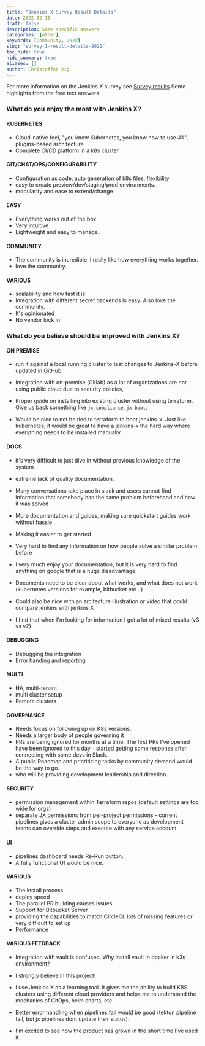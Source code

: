 ```yaml
---
title: "Jenkins X Survey Result Details"
date: 2022-02-15
draft: false
description: Some specific answers
categories: [other]
keywords: [Community, 2022]
slug: "survey-1-result-details-2022"
toc_hide: true
hide_summary: true 
aliases: []
author: Christoffer Vig
---
```


For more information on the Jenkins X survey see [Survey results](/blog/2022/02/15/survey-1-results-2022/)
Some highlights from the free text answers. 


### What do you enjoy the most with Jenkins X?

 
#### KUBERNETES 

- Cloud-native feel, "you know Kubernetes, you know how to use JX", plugins-based architecture 
- Complete CI/CD platform in a k8s cluster 


#### GIT/CHAT/OPS/CONFIGURABILITY  

- Configuration as code, auto generation of k8s files, flexibility 
-  easy to create preview/dev/staging/prod environments. 
-  modularity and ease to extend/change

#### EASY 
- Everything works out of the box. 
- Very intuitive 
- Lightweight and easy to manage.
 
 

#### COMMUNITY 
- The community is incredible. I really like how everything works together.  
- love the community.
   

 
#### VARIOUS 
- scalability and how fast it is! 
- Integration with different secret backends is easy. Also love the community. 
- It's opinionated 
- No vendor lock in
 


### What do you believe should be improved with Jenkins X? 

 

#### ON PREMISE 

-  run it against a local running cluster to test changes to Jenkins-X before updated in GitHub. 
- Integration with on-premise (Gitlab) as a lot of organizations are not using public cloud due to security policies, 

 
- Proper guide on installing into existing cluster without using terraform. Give us back something like `jx compliance`, `jx boot`. 
- Would be nice to not be tied to terraform to boot jenkins-x. Just like kubernetes, it would be great to have a jenkins-x the hard way where everything needs to be installed manually. 
 
 

#### DOCS 
- it's very difficult to just dive in without previous knowledge of the system 
 - extreme lack of quality documentation. 
 - Many conversations take place in slack and users cannot find information that somebody had the same problem beforehand and how it was solved
- More documentation and guides, making sure quickstart guides work without hassle 
- Making it easier to get started
- Very hard to find any information on how people solve a similar problem before
- I very much enjoy your documentation, but it is very hard to find anything on google that is a huge disadvantage. 
- Documents need to be clear about what works, and what does not work (kubernetes versions for example, bitbucket etc ..) 
 
- Could also be nice with an arcitecture illustration or video that could compare jenkins with jenkins X 
 - I find that when I'm looking for information I get a lot of mixed results (v3 vs v2).  
 

 
#### DEBUGGING 
- Debugging the integration 
- Error handing and reporting 

 
#### MULTI 
- HA, multi-tenant
- multi cluster setup 
 - Remote clusters  


#### GOVERNANCE 
- Needs focus on following up on K8s versions. 
- Needs a larger body of people governing it 
- PRs are being ignored for months at a time. The first PRs I've opened have been ignored to this day. I started getting some response after connecting with some devs in Slack.
- A public Roadmap and prioritizing tasks by community demand would be the way to go. 
-  who will be providing development leadership and direction. 

 
 

#### SECURITY 
- permission management within Terraform repos (default settings are too wide for orgs) 
 - separate JX permissions from per-project permissions - current pipelines gives a cluster admin scope to everyone as development teams can override steps and execute with any service account 

 

#### UI 
- pipelines dashboard needs Re-Run button. 
- A fully functional UI would be nice. 
 

#### VARIOUS 

- The install process 
- deploy speed 
- The parallel PR building causes issues. 
-  Support for Bitbucket Server 
- providing the capabilities to match CircleCI. lots of missing features or very difficult  to set up 
- Performance


 

#### VARIOUS FEEDBACK 
 
- Integration with vault is confused. Why install vault in docker in k3s environment? 
 
- I strongly believe in this project! 
- I use Jenkins X as a learning tool.  It gives me the ability to build K8S clusters using different cloud providers and helps me to understand the mechanics of GitOps, helm charts, etc. 
- Better error handling when pipelines fail would be good (tekton pipeline fail, but jx pipelines dont update their status). 
- I'm excited to see how the product has grown in the short time I've used it.